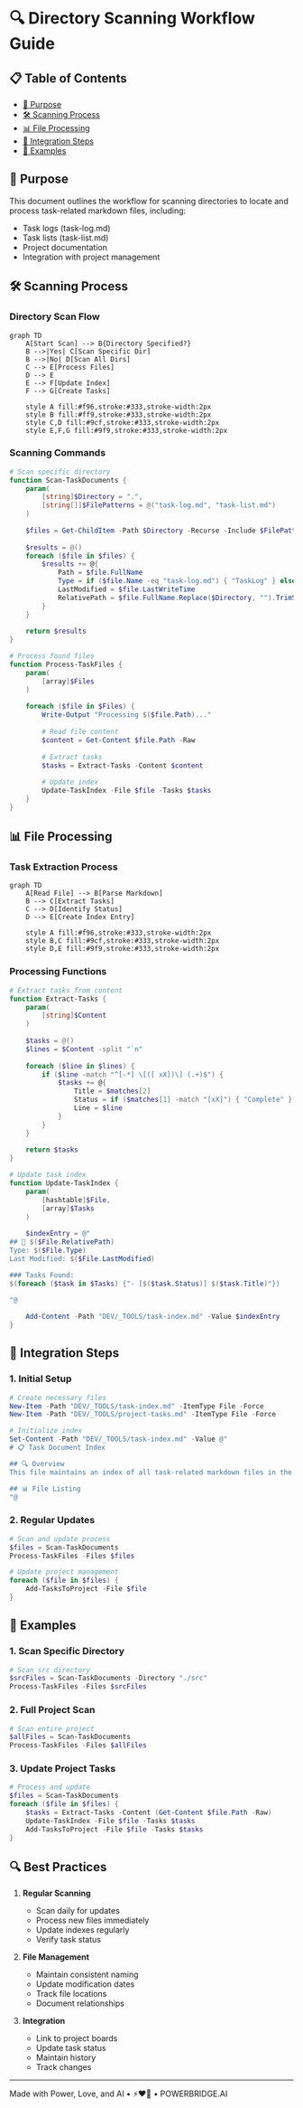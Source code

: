 # 🔍 Directory Scanning Workflow Guide

## 📋 Table of Contents
- [🎯 Purpose](#purpose)
- [🛠️ Scanning Process](#scanning-process)
- [📊 File Processing](#file-processing)
- [🔄 Integration Steps](#integration-steps)
- [📝 Examples](#examples)

## 🎯 Purpose

This document outlines the workflow for scanning directories to locate and process task-related markdown files, including:
- Task logs (task-log.md)
- Task lists (task-list.md)
- Project documentation
- Integration with project management

## 🛠️ Scanning Process

### Directory Scan Flow
```mermaid
graph TD
    A[Start Scan] --> B{Directory Specified?}
    B -->|Yes| C[Scan Specific Dir]
    B -->|No| D[Scan All Dirs]
    C --> E[Process Files]
    D --> E
    E --> F[Update Index]
    F --> G[Create Tasks]
    
    style A fill:#f96,stroke:#333,stroke-width:2px
    style B fill:#ff9,stroke:#333,stroke-width:2px
    style C,D fill:#9cf,stroke:#333,stroke-width:2px
    style E,F,G fill:#9f9,stroke:#333,stroke-width:2px
```

### Scanning Commands
```powershell
# Scan specific directory
function Scan-TaskDocuments {
    param(
        [string]$Directory = ".",
        [string[]]$FilePatterns = @("task-log.md", "task-list.md")
    )
    
    $files = Get-ChildItem -Path $Directory -Recurse -Include $FilePatterns
    
    $results = @()
    foreach ($file in $files) {
        $results += @{
            Path = $file.FullName
            Type = if ($file.Name -eq "task-log.md") { "TaskLog" } else { "TaskList" }
            LastModified = $file.LastWriteTime
            RelativePath = $file.FullName.Replace($Directory, "").TrimStart("\")
        }
    }
    
    return $results
}

# Process found files
function Process-TaskFiles {
    param(
        [array]$Files
    )
    
    foreach ($file in $Files) {
        Write-Output "Processing $($file.Path)..."
        
        # Read file content
        $content = Get-Content $file.Path -Raw
        
        # Extract tasks
        $tasks = Extract-Tasks -Content $content
        
        # Update index
        Update-TaskIndex -File $file -Tasks $tasks
    }
}
```

## 📊 File Processing

### Task Extraction Process
```mermaid
graph TD
    A[Read File] --> B[Parse Markdown]
    B --> C[Extract Tasks]
    C --> D[Identify Status]
    D --> E[Create Index Entry]
    
    style A fill:#f96,stroke:#333,stroke-width:2px
    style B,C fill:#9cf,stroke:#333,stroke-width:2px
    style D,E fill:#9f9,stroke:#333,stroke-width:2px
```

### Processing Functions
```powershell
# Extract tasks from content
function Extract-Tasks {
    param(
        [string]$Content
    )
    
    $tasks = @()
    $lines = $Content -split "`n"
    
    foreach ($line in $lines) {
        if ($line -match "^[-*] \[([ xX])\] (.+)$") {
            $tasks += @{
                Title = $matches[2]
                Status = if ($matches[1] -match "[xX]") { "Complete" } else { "Pending" }
                Line = $line
            }
        }
    }
    
    return $tasks
}

# Update task index
function Update-TaskIndex {
    param(
        [hashtable]$File,
        [array]$Tasks
    )
    
    $indexEntry = @"
## 📄 $($File.RelativePath)
Type: $($File.Type)
Last Modified: $($File.LastModified)

### Tasks Found:
$(foreach ($task in $Tasks) {"- [$($task.Status)] $($task.Title)"})

"@
    
    Add-Content -Path "DEV/_TOOLS/task-index.md" -Value $indexEntry
}
```

## 🔄 Integration Steps

### 1. Initial Setup
```powershell
# Create necessary files
New-Item -Path "DEV/_TOOLS/task-index.md" -ItemType File -Force
New-Item -Path "DEV/_TOOLS/project-tasks.md" -ItemType File -Force

# Initialize index
Set-Content -Path "DEV/_TOOLS/task-index.md" -Value @"
# 📋 Task Document Index

## 🔍 Overview
This file maintains an index of all task-related markdown files in the project.

## 📊 File Listing
"@
```

### 2. Regular Updates
```powershell
# Scan and update process
$files = Scan-TaskDocuments
Process-TaskFiles -Files $files

# Update project management
foreach ($file in $files) {
    Add-TasksToProject -File $file
}
```

## 📝 Examples

### 1. Scan Specific Directory
```powershell
# Scan src directory
$srcFiles = Scan-TaskDocuments -Directory "./src"
Process-TaskFiles -Files $srcFiles
```

### 2. Full Project Scan
```powershell
# Scan entire project
$allFiles = Scan-TaskDocuments
Process-TaskFiles -Files $allFiles
```

### 3. Update Project Tasks
```powershell
# Process and update
$files = Scan-TaskDocuments
foreach ($file in $files) {
    $tasks = Extract-Tasks -Content (Get-Content $file.Path -Raw)
    Update-TaskIndex -File $file -Tasks $tasks
    Add-TasksToProject -File $file -Tasks $tasks
}
```

## 🔍 Best Practices

1. **Regular Scanning**
   - Scan daily for updates
   - Process new files immediately
   - Update indexes regularly
   - Verify task status

2. **File Management**
   - Maintain consistent naming
   - Update modification dates
   - Track file locations
   - Document relationships

3. **Integration**
   - Link to project boards
   - Update task status
   - Maintain history
   - Track changes

---

Made with Power, Love, and AI •  ⚡️❤️🤖 •  POWERBRIDGE.AI